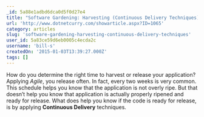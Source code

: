 ```yaml
---
_id: 5a88e1adbd6dca0d5f0d27e4
title: "Software Gardening: Harvesting (Continuous Delivery Techniques) "
url: 'http://www.dotnetcurry.com/showarticle.aspx?ID=1065'
category: articles
slug: 'software-gardening-harvesting-continuous-delivery-techniques'
user_id: 5a83ce59d6eb0005c4ecda2c
username: 'bill-s'
createdOn: '2015-01-03T13:39:27.000Z'
tags: []
---
```


How do you determine the right time to harvest or release your application? Applying <em>Agile</em>, you release often. In fact, every two weeks is very common. This schedule helps you know that the application is not overly ripe. But that doesn’t help you know that application is actually properly ripened and ready for release. What does help you know if the code is ready for release, is by applying <strong>Continuous Delivery</strong> techniques.
